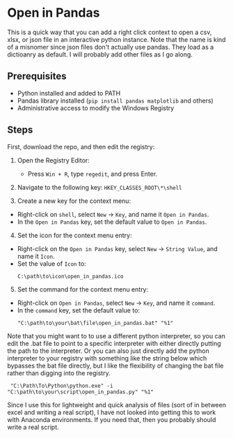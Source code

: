 # Open in Pandas  
This is a quick way that you can add a right click context to open a csv, xlsx, or json file in an interactive python instance. Note that the name is kind of a misnomer since json files don't actually use pandas. They load as a dictioanry as default. I will probably add other files as I go along.

## Prerequisites

- Python installed and added to PATH
- Pandas library installed (`pip install pandas matplotlib` and others)
- Administrative access to modify the Windows Registry

## Steps

First, download the repo, and then edit the registry:

1. Open the Registry Editor:
   - Press `Win + R`, type `regedit`, and press Enter.

2. Navigate to the following key:
`HKEY_CLASSES_ROOT\*\shell`

3. Create a new key for the context menu:
- Right-click on `shell`, select `New` -> `Key`, and name it `Open in Pandas`.
- In the `Open in Pandas` key, set the default value to `Open in Pandas`.

4. Set the icon for the context menu entry:
- Right-click on the `Open in Pandas` key, select `New` -> `String Value`, and name it `Icon`.
- Set the value of `Icon` to:
  ```
  C:\path\to\icon\open_in_pandas.ico
  ```

5. Set the command for the context menu entry:
- Right-click on `Open in Pandas`, select `New` -> `Key`, and name it `command`.
- In the `command` key, set the default value to:
  ```plaintext
  "C:\path\to\your\bat\file\open_in_pandas.bat" "%1"
  ```

Note that you might want to to use a different python interpreter, so you can edit the .bat file to point to a specific interpreter with either directly putting the path to the interpreter. Or you can also just directly add the python interpreter to your registry with something like the string below which bypasses the bat file directly, but I like the flexibility of changing the bat file rather than digging into the registry.  
```
 "C:\Path\To\Python\python.exe" -i "C:\path\to\your\script\open_in_pandas.py" "%1"
```

Since I use this for lightweight and quick analysis of files (sort of in between excel and writing a real script), I have not looked into getting this to work with Anaconda environments. If you need that, then you probably should write a real script. 

  




